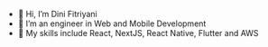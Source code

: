 - 👋 Hi, I’m Dini Fitriyani
- 💞️ I’m an engineer in Web and Mobile Development
- 🌱 My skills include React, NextJS, React Native, Flutter and AWS
